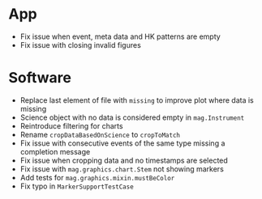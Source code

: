 # App

- Fix issue when event, meta data and HK patterns are empty
- Fix issue with closing invalid figures

# Software

- Replace last element of file with `missing` to improve plot where data is missing
- Science object with no data is considered empty in `mag.Instrument`
- Reintroduce filtering for charts
- Rename `cropDataBasedOnScience` to `cropToMatch`
- Fix issue with consecutive events of the same type missing a completion message
- Fix issue when cropping data and no timestamps are selected
- Fix issue with `mag.graphics.chart.Stem` not showing markers
- Add tests for `mag.graphics.mixin.mustBeColor`
- Fix typo in `MarkerSupportTestCase`